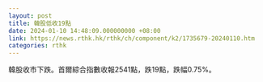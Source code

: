 ```yaml
---
layout: post
title: 韓股低收19點
date: 2024-01-10 14:48:09.000000000 +08:00
link: https://news.rthk.hk/rthk/ch/component/k2/1735679-20240110.htm
categories: rthk
---
```


韓股收市下跌。首爾綜合指數收報2541點，跌19點，跌幅0.75%。
